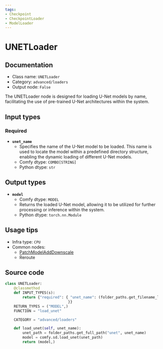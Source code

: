 ```yaml
---
tags:
- Checkpoint
- CheckpointLoader
- ModelLoader
---
```


# UNETLoader
## Documentation
- Class name: `UNETLoader`
- Category: `advanced/loaders`
- Output node: `False`

The UNETLoader node is designed for loading U-Net models by name, facilitating the use of pre-trained U-Net architectures within the system.
## Input types
### Required
- **`unet_name`**
    - Specifies the name of the U-Net model to be loaded. This name is used to locate the model within a predefined directory structure, enabling the dynamic loading of different U-Net models.
    - Comfy dtype: `COMBO[STRING]`
    - Python dtype: `str`
## Output types
- **`model`**
    - Comfy dtype: `MODEL`
    - Returns the loaded U-Net model, allowing it to be utilized for further processing or inference within the system.
    - Python dtype: `torch.nn.Module`
## Usage tips
- Infra type: `CPU`
- Common nodes:
    - [PatchModelAddDownscale](../../Comfy/Nodes/PatchModelAddDownscale.md)
    - Reroute



## Source code
```python
class UNETLoader:
    @classmethod
    def INPUT_TYPES(s):
        return {"required": { "unet_name": (folder_paths.get_filename_list("unet"), ),
                             }}
    RETURN_TYPES = ("MODEL",)
    FUNCTION = "load_unet"

    CATEGORY = "advanced/loaders"

    def load_unet(self, unet_name):
        unet_path = folder_paths.get_full_path("unet", unet_name)
        model = comfy.sd.load_unet(unet_path)
        return (model,)

```
